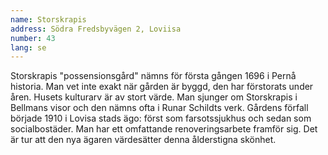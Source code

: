 ```yaml
---
name: Storskrapis
address: Södra Fredsbyvägen 2, Loviisa
number: 43
lang: se
---
```

Storskrapis "possensionsgård" nämns för första gången 1696 i Pernå historia. Man vet inte exakt när gården är byggd, den har förstorats under åren. Husets kulturarv är av stort värde. Man sjunger om Storskrapis i Bellmans visor och den nämns ofta i Runar Schildts verk. Gårdens förfall började 1910 i Lovisa stads ägo: först som farsotssjukhus och sedan som socialbostäder. Man har ett omfattande renoveringsarbete framför sig. Det är tur att den nya ägaren värdesätter denna ålderstigna skönhet.